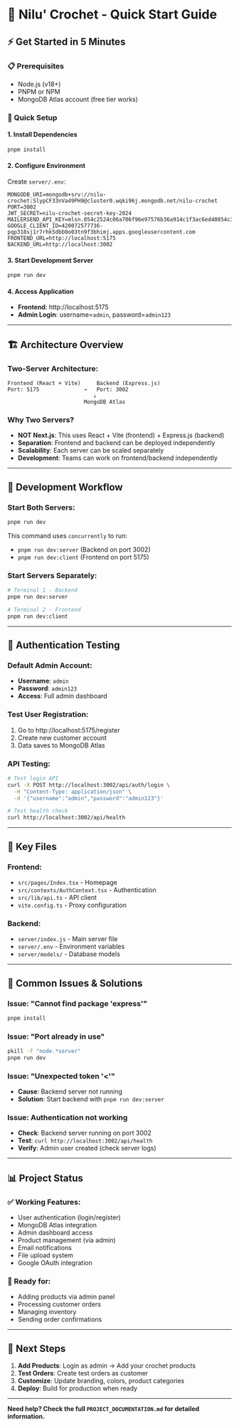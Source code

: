 # 🚀 Nilu' Crochet - Quick Start Guide

## ⚡ Get Started in 5 Minutes

### 📋 Prerequisites
- Node.js (v18+)
- PNPM or NPM
- MongoDB Atlas account (free tier works)

### 🔧 Quick Setup

#### 1. Install Dependencies
```bash
pnpm install
```

#### 2. Configure Environment
Create `server/.env`:
```env
MONGODB_URI=mongodb+srv://nilu-crochet:SlypCF33nVa49PH9@cluster0.wqki96j.mongodb.net/nilu-crochet
PORT=3002
JWT_SECRET=nilu-crochet-secret-key-2024
MAILERSEND_API_KEY=mlsn.054c2524c06a706f96e97576b36a914c1f3ac6ed40854c34ccf07f7efe1eebe2
GOOGLE_CLIENT_ID=420072577736-pqp318sj1r7rhk5dbb0o03tn9f3bhimj.apps.googleusercontent.com
FRONTEND_URL=http://localhost:5175
BACKEND_URL=http://localhost:3002
```

#### 3. Start Development Server
```bash
pnpm run dev
```

#### 4. Access Application
- **Frontend**: http://localhost:5175
- **Admin Login**: username=`admin`, password=`admin123`

---

## 🏗️ Architecture Overview

### Two-Server Architecture:
```
Frontend (React + Vite)     Backend (Express.js)
Port: 5175              →   Port: 3002
                           ↓
                        MongoDB Atlas
```

### Why Two Servers?
- **NOT Next.js**: This uses React + Vite (frontend) + Express.js (backend)
- **Separation**: Frontend and backend can be deployed independently
- **Scalability**: Each server can be scaled separately
- **Development**: Teams can work on frontend/backend independently

---

## 🔄 Development Workflow

### Start Both Servers:
```bash
pnpm run dev
```
This command uses `concurrently` to run:
- `pnpm run dev:server` (Backend on port 3002)
- `pnpm run dev:client` (Frontend on port 5175)

### Start Servers Separately:
```bash
# Terminal 1 - Backend
pnpm run dev:server

# Terminal 2 - Frontend
pnpm run dev:client
```

---

## 🔐 Authentication Testing

### Default Admin Account:
- **Username**: `admin`
- **Password**: `admin123`
- **Access**: Full admin dashboard

### Test User Registration:
1. Go to http://localhost:5175/register
2. Create new customer account
3. Data saves to MongoDB Atlas

### API Testing:
```bash
# Test login API
curl -X POST http://localhost:3002/api/auth/login \
  -H "Content-Type: application/json" \
  -d '{"username":"admin","password":"admin123"}'

# Test health check
curl http://localhost:3002/api/health
```

---

## 📁 Key Files

### Frontend:
- `src/pages/Index.tsx` - Homepage
- `src/contexts/AuthContext.tsx` - Authentication
- `src/lib/api.ts` - API client
- `vite.config.ts` - Proxy configuration

### Backend:
- `server/index.js` - Main server file
- `server/.env` - Environment variables
- `server/models/` - Database models

---

## 🔧 Common Issues & Solutions

### Issue: "Cannot find package 'express'"
```bash
pnpm install
```

### Issue: "Port already in use"
```bash
pkill -f "node.*server"
pnpm run dev
```

### Issue: "Unexpected token '<'"
- **Cause**: Backend server not running
- **Solution**: Start backend with `pnpm run dev:server`

### Issue: Authentication not working
- **Check**: Backend server running on port 3002
- **Test**: `curl http://localhost:3002/api/health`
- **Verify**: Admin user created (check server logs)

---

## 📊 Project Status

### ✅ Working Features:
- User authentication (login/register)
- MongoDB Atlas integration
- Admin dashboard access
- Product management (via admin)
- Email notifications
- File upload system
- Google OAuth integration

### 🎯 Ready for:
- Adding products via admin panel
- Processing customer orders
- Managing inventory
- Sending order confirmations

---

## 🚀 Next Steps

1. **Add Products**: Login as admin → Add your crochet products
2. **Test Orders**: Create test orders as customer
3. **Customize**: Update branding, colors, product categories
4. **Deploy**: Build for production when ready

---

**Need help? Check the full `PROJECT_DOCUMENTATION.md` for detailed information.**